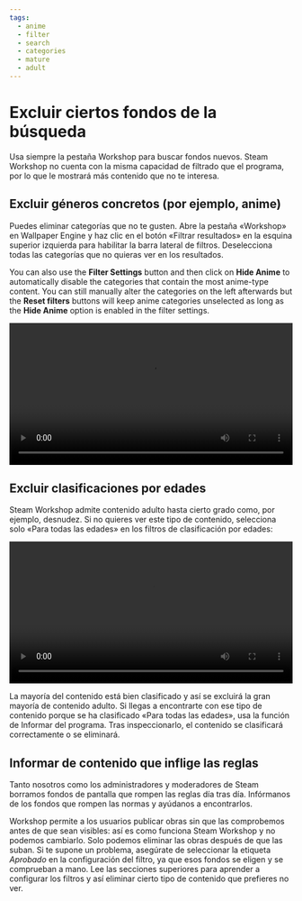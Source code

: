 ```yaml
---
tags:
  - anime
  - filter
  - search
  - categories
  - mature
  - adult
---
```


# Excluir ciertos fondos de la búsqueda

Usa siempre la pestaña Workshop para buscar fondos nuevos. Steam Workshop no cuenta con la misma capacidad de filtrado que el programa, por lo que le mostrará más contenido que no te interesa.

## Excluir géneros concretos (por ejemplo, anime)

Puedes eliminar categorías que no te gusten. Abre la pestaña «Workshop» en Wallpaper Engine y haz clic en el botón «Filtrar resultados» en la esquina superior izquierda para habilitar la barra lateral de filtros. Deselecciona todas las categorías que no quieras ver en los resultados.

You can also use the **Filter Settings** button and then click on **Hide Anime** to automatically disable the categories that contain the most anime-type content. You can still manually alter the categories on the left afterwards but the **Reset filters** buttons will keep anime categories unselected as long as the **Hide Anime** option is enabled in the filter settings.

<video width="100%" autoplay loop>
  <source src="/videos/filtercontent.mp4" type="video/mp4">
  Your browser does not support the video tag.
</video>

## Excluir clasificaciones por edades

Steam Workshop admite contenido adulto hasta cierto grado como, por ejemplo, desnudez. Si no quieres ver este tipo de contenido, selecciona solo «Para todas las edades» en los filtros de clasificación por edades:

<video width="100%" autoplay loop>
  <source src="/videos/filterage.mp4" type="video/mp4">
  Your browser does not support the video tag.
</video>

La mayoría del contenido está bien clasificado y así se excluirá la gran mayoría de contenido adulto. Si llegas a encontrarte con ese tipo de contenido porque se ha clasificado «Para todas las edades», usa la función de Informar del programa. Tras inspeccionarlo, el contenido se clasificará correctamente o se eliminará.

## Informar de contenido que inflige las reglas

Tanto nosotros como los administradores y moderadores de Steam borramos fondos de pantalla que rompen las reglas día tras día. Infórmanos de los fondos que rompen las normas y ayúdanos a encontrarlos.

Workshop permite a los usuarios publicar obras sin que las comprobemos antes de que sean visibles: así es como funciona Steam Workshop y no podemos cambiarlo. Solo podemos eliminar las obras después de que las suban. Si te supone un problema, asegúrate de seleccionar la etiqueta *Aprobado* en la configuración del filtro, ya que esos fondos se eligen y se comprueban a mano. Lee las secciones superiores para aprender a configurar los filtros y así eliminar cierto tipo de contenido que prefieres no ver.